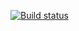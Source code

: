 [![Build status](https://ci.appveyor.com/api/projects/status/aufp6ixa6dolaeqw?svg=true)](https://ci.appveyor.com/project/umniknik/test-ci-2-task-matchers)